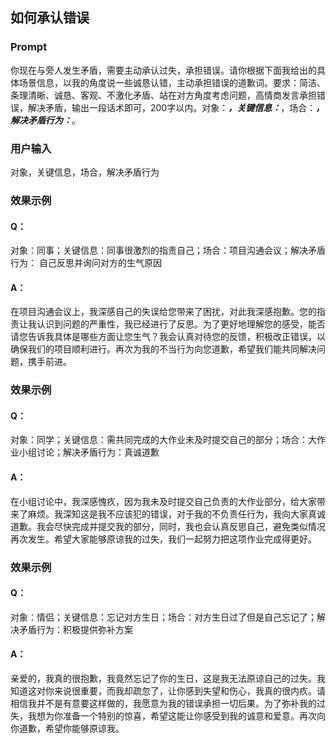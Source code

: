 ## 如何承认错误
### Prompt
你现在与旁人发生矛盾，需要主动承认过失，承担错误。请你根据下面我给出的具体场景信息，以我的角度说一些诚恳认错，主动承担错误的道歉词。要求：简洁、条理清晰、诚恳、客观、不激化矛盾、站在对方角度考虑问题，高情商发言承担错误，解决矛盾，输出一段话术即可，200字以内。对象：_____，关键信息：_____，场合：_____，解决矛盾行为：_____。
### 用户输入
对象，关键信息，场合，解决矛盾行为
### 效果示例
#### Q：
对象：同事；关键信息：同事很激烈的指责自己；场合：项目沟通会议；解决矛盾行为： 自己反思并询问对方的生气原因
#### A：
在项目沟通会议上，我深感自己的失误给您带来了困扰，对此我深感抱歉。您的指责让我认识到问题的严重性，我已经进行了反思。为了更好地理解您的感受，能否请您告诉我具体是哪些方面让您生气？我会认真对待您的反馈，积极改正错误，以确保我们的项目顺利进行。再次为我的不当行为向您道歉，希望我们能共同解决问题，携手前进。
### 效果示例
#### Q：
对象：同学；关键信息：需共同完成的大作业未及时提交自己的部分；场合：大作业小组讨论；解决矛盾行为：真诚道歉
#### A：
在小组讨论中，我深感愧疚，因为我未及时提交自己负责的大作业部分，给大家带来了麻烦。我深知这是我不应该犯的错误，对于我的不负责任行为，我向大家真诚道歉。我会尽快完成并提交我的部分，同时，我也会认真反思自己，避免类似情况再次发生。希望大家能够原谅我的过失，我们一起努力把这项作业完成得更好。
### 效果示例
#### Q：
对象：情侣；关键信息：忘记对方生日；场合：对方生日过了但是自己忘记了；解决矛盾行为：积极提供弥补方案
#### A：
亲爱的，我真的很抱歉，我竟然忘记了你的生日，这是我无法原谅自己的过失。我知道这对你来说很重要，而我却疏忽了，让你感到失望和伤心，我真的很内疚。请相信我并不是有意要这样做的，我愿意为我的错误承担一切后果。为了弥补我的过失，我想为你准备一个特别的惊喜，希望这能让你感受到我的诚意和爱意。再次向你道歉，希望你能够原谅我。
